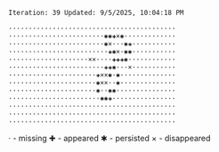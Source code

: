 `Iteration: 39 Updated: 9/5/2025, 10:04:18 PM`
<!-- GOL_START -->
`··········································`</br>
`························✱✱✚×✱·············`</br>
`························✱×···✱✚···········`</br>
`·························✚✱×·✱✱···········`</br>
`····················××····✚✚✚✱············`</br>
`························✚✚✱···×···········`</br>
`······················✚××✱·✱··············`</br>
`······················✱××··✱··············`</br>
`······················✱··✱✱···············`</br>
`·······················✱✱✚················`</br>
`··········································`</br>
`··········································`</br>
`··········································`</br>
<!-- GOL_END -->
· - missing
✚ - appeared
✱ - persisted
× - disappeared